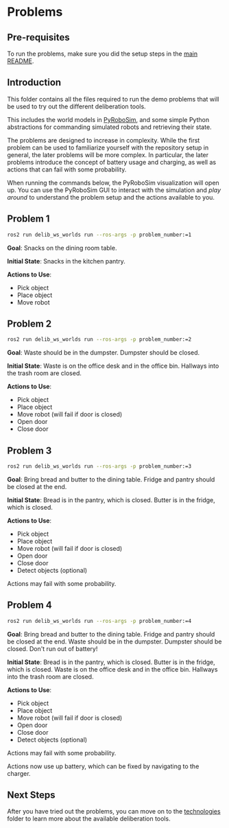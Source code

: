 # Problems

## Pre-requisites

To run the problems, make sure you did the setup steps in the [main README](../README.md).

## Introduction

This folder contains all the files required to run the demo problems that will be used to try out the different deliberation tools.

This includes the world models in [PyRoboSim](https://github.com/sea-bass/pyrobosim), and some simple Python abstractions for commanding simulated robots and retrieving their state.

The problems are designed to increase in complexity.
While the first problem can be used to familiarize yourself with the repository setup in general, the later problems will be more complex.
In particular, the later problems introduce the concept of battery usage and charging, as well as actions that can fail with some probability.

When running the commands below, the PyRoboSim visualization will open up.
You can use the PyRoboSim GUI to interact with the simulation and _play around_ to understand the problem setup and the actions available to you.

## Problem 1

```bash
ros2 run delib_ws_worlds run --ros-args -p problem_number:=1
```

**Goal**:
Snacks on the dining room table.

**Initial State**:
Snacks in the kitchen pantry.

**Actions to Use**:

* Pick object
* Place object
* Move robot

## Problem 2

```bash
ros2 run delib_ws_worlds run --ros-args -p problem_number:=2
```

**Goal**:
Waste should be in the dumpster.
Dumpster should be closed.

**Initial State**:
Waste is on the office desk and in the office bin.
Hallways into the trash room are closed.

**Actions to Use**:

* Pick object
* Place object
* Move robot
    (will fail if door is closed)
* Open door
* Close door

## Problem 3

```bash
ros2 run delib_ws_worlds run --ros-args -p problem_number:=3
```

**Goal**:
Bring bread and butter to the dining table.
Fridge and pantry should be closed at the end.

**Initial State**:
Bread is in the pantry, which is closed.
Butter is in the fridge, which is closed.

**Actions to Use**:

* Pick object
* Place object
* Move robot
    (will fail if door is closed)
* Open door
* Close door
* Detect objects (optional)

Actions may fail with some probability.

## Problem 4

```bash
ros2 run delib_ws_worlds run --ros-args -p problem_number:=4
```

**Goal**:
Bring bread and butter to the dining table.
Fridge and pantry should be closed at the end.
Waste should be in the dumpster.
Dumpster should be closed.
Don't run out of battery!

**Initial State**:
Bread is in the pantry, which is closed.
Butter is in the fridge, which is closed.
Waste is on the office desk and in the office bin.
Hallways into the trash room are closed.

**Actions to Use**:

* Pick object
* Place object
* Move robot
    (will fail if door is closed)
* Open door
* Close door
* Detect objects (optional)

Actions may fail with some probability.

Actions now use up battery, which can be fixed by navigating to the charger.

## Next Steps

After you have tried out the problems, you can move on to the [technologies](../technologies/README.md) folder to learn more about the available deliberation tools.
